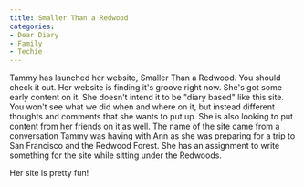 ```yaml
---
title: Smaller Than a Redwood
categories:
- Dear Diary
- Family
- Techie
---
```


Tammy has launched her website, Smaller Than a Redwood. You should check it out. Her website is finding it's groove right now. She's got some early content on it. She doesn't intend it to be "diary based" like this site. You won't see what we did when and where on it, but instead different thoughts and comments that she wants to put up. She is also looking to put content from her friends on it as well.
The name of the site came from a conversation Tammy was having with Ann as she was preparing for a trip to San Francisco and the Redwood Forest. She has an assignment to write something for the site while sitting under the Redwoods.

Her site is pretty fun!
